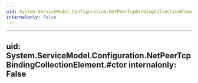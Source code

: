 ```yaml
---
uid: System.ServiceModel.Configuration.NetPeerTcpBindingCollectionElement
internalonly: False
---
```


---
uid: System.ServiceModel.Configuration.NetPeerTcpBindingCollectionElement.#ctor
internalonly: False
---
